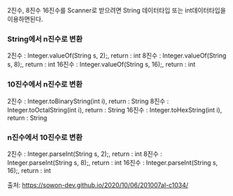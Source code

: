 2진수, 8진수 16진수를 Scanner로 받으려면 String 데이터타입 또는 int데이터타입을 이용하면된다.

### String에서 n진수로 변환
2진수 : Integer.valueOf(String s, 2);, return : int
8진수 : Integer.valueOf(String s, 8);, return : int
16진수 : Integer.valueOf(String s, 16);, return : int

### 10진수에서 n진수로 변환

2진수 : Integer.toBinaryString(int i), return : String
8진수 : Integer.toOctalString(int i), return : String
16진수 : Integer.toHexString(int i), return : String

### n진수에서 10진수로 변환

2진수 : Integer.parseInt(String s, 2);, return : int
8진수 : Integer.parseInt(String s, 8);, return : int
16진수 : Integer.parseInt(String s, 16);, return : int

출처: https://sowon-dev.github.io/2020/10/06/201007al-c1034/